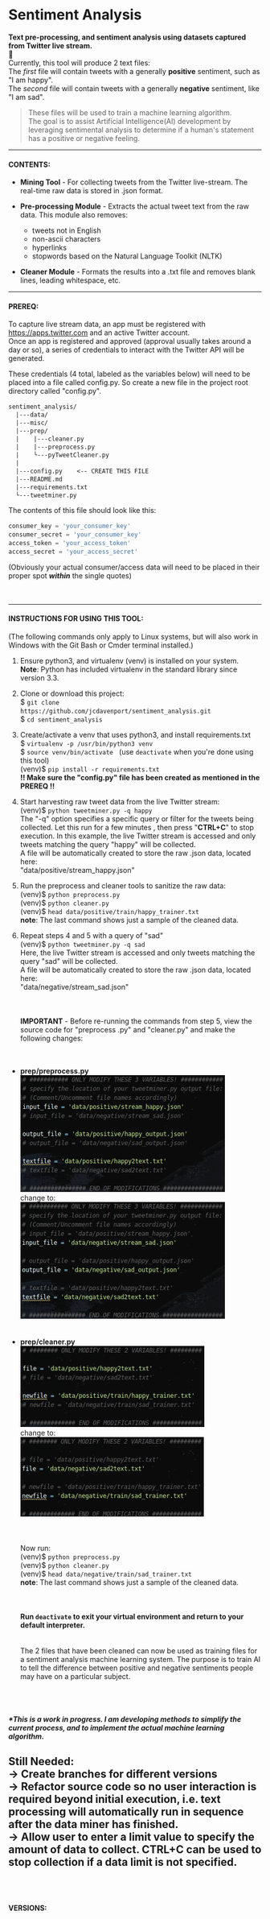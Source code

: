 # Sentiment Analysis
**Text pre-processing, and sentiment analysis using datasets captured from Twitter live stream.**  
:metal:  
Currently, this tool will produce 2 text files:  
The *first* file will contain tweets with a generally **positive** sentiment, such as "I am happy".  
The *second* file will contain tweets with a generally **negative** sentiment, like "I am sad".  
> These files will be used to train a machine learning algorithm.  
>The goal is to assist Artificial Intelligence(AI) development by leveraging sentimental analysis to determine if a
> human's statement has a positive or negative feeling.
---

#### CONTENTS:  
* **Mining Tool** - For collecting tweets from the Twitter live-stream.  The real-time raw data is stored in .json
 format.  
* **Pre-processing Module** - Extracts the actual tweet text from the raw data.  This module also removes:  
  * tweets not in English
  * non-ascii characters
  * hyperlinks
  * stopwords based on the Natural Language Toolkit (NLTK)  
  
* **Cleaner Module** - Formats the results into a .txt file and removes blank lines, leading whitespace, etc.

---
#### PREREQ:  
To capture live stream data, an app must be registered with https://apps.twitter.com and an active Twitter account.  
Once an app is registered and approved (approval usually takes around a day or so), a series of credentials to
 interact with the Twitter API will be generated.  
 
 These credentials (4 total, labeled as the variables below) will need to be placed into a file called config.py.  So
  create a new file in the project root directory called "config.py".  
  ```
sentiment_analysis/
    |---data/
    |---misc/
    |---prep/
    |    |---cleaner.py
    |    |---preprocess.py
    |    └---pyTweetCleaner.py
    |
    |---config.py    <-- CREATE THIS FILE
    |---README.md
    |---requirements.txt
    └---tweetminer.py
```
  The contents of this file should look like this:  
  ```python
consumer_key = 'your_consumer_key'
consumer_secret = 'your_consumer_key'
access_token = 'your_access_token'
access_secret = 'your_access_secret'
```
(Obviously your actual consumer/access data will need to be placed in their proper spot ***within*** the single
 quotes)  
<br></br>  

---  
#### INSTRUCTIONS FOR USING THIS TOOL:  
(The following commands only apply to Linux systems, but will also work in Windows with the Git Bash or Cmder terminal
 installed.)
 1. Ensure python3, and virtualenv (venv) is installed on your system.  
 **Note**: Python has included virtualenv in the standard library since version 3.3.  
 
 2. Clone or download this project:  
$ <code>git clone ht<k>tps</k>://github.com/jcdavenport/sentiment_analysis.git</code>   
$ <code>cd sentiment_analysis</code>
 
 3. Create/activate a venv that uses python3, and install requirements.txt  
 $ <code>virtualenv -p /usr/bin/python3 venv</code>  
 $ <code>source venv/bin/activate</code>&nbsp;&nbsp;&nbsp;(use <code>deactivate</code> when you're done using this
  tool)  
 (venv)$ <code>pip install -r requirements.txt</code>  
 <b>!! Make sure the "config.py" file has been created as mentioned in the PREREQ !!</b>  
 
 4. Start harvesting raw tweet data from the live Twitter stream:  
 (venv)$ <code>python tweetminer.py -q happy</code>  
 The "-q" option specifies a specific query or filter for the tweets being collected. Let this run for a few minutes
 , then press "**CTRL+C**" to stop execution.
 In this example, the live Twitter stream is accessed and only tweets matching the query "happy" will be collected.  
 A file will be automatically created to store the raw .json data, located here:  
 "data/positive/stream_happy.json"  
 
 5. Run the preprocess and cleaner tools to sanitize the raw data:  
 (venv)$ <code>python preprocess.py</code>  
 (venv)$ <code>python cleaner.py</code>  
 (venv)$ <code>head data/positive/train/happy_trainer.txt</code>  
 **note**:  The last command shows just a sample of the cleaned data.  
 
 6. Repeat steps 4 and 5 with a query of "sad"  
 (venv)$ <code>python tweetminer.py -q sad</code>  
 Here, the live Twitter stream is accessed and only tweets matching the query "sad" will be collected.  
 A file will be automatically created to store the raw .json data, located here:  
 "data/negative/stream_sad.json"  
 <br></br>    
 **IMPORTANT** - Before re-running the commands from step 5, view the source code for "preprocess
 .py" and "cleaner.py" and make the following changes:  
 <br></br>  
 * **prep/preprocess.py**  
 ![alt text](misc/preprocess1.png "preprocess.py")   
 change to:  
 ![alt text](misc/preprocess2.png "preprocess.py")  
 <br></br>  
 * **prep/cleaner.py**  
 ![alt text](misc/cleaner1.png "cleaner.py")   
 change to:  
 ![alt text](misc/cleaner2.png "cleaner.py")  
 <br></br>  
 Now run:  
 (venv)$ <code>python preprocess.py</code>  
 (venv)$ <code>python cleaner.py</code>  
 (venv)$ <code>head data/negative/train/sad_trainer.txt</code>  
 **note**:  The last command shows just a sample of the cleaned data.  
 <br></br>  
 **Run <code>deactivate</code> to exit your virtual environment and return to your default interpreter.**  
 <br></br>
 The 2 files that have been cleaned can now be used as training files for a sentiment analysis machine learning
  system.  The purpose is to train AI to tell the difference between positive and negative sentiments people may have
   on a particular subject.  
    
 <br></br>
   
##### *This is a work in progress.  I am developing methods to simplify the current process, and to implement the actual machine learning algorithm.  

Still Needed:  
 -> Create branches for different versions  
 -> Refactor source code so no user interaction is required beyond initial execution, i.e. text processing will
  automatically run in sequence after the data miner has finished.  
 -> Allow user to enter a limit value to specify the amount of data to collect.  CTRL+C can be used to stop collection
   if a data limit is not specified.  
<br></br>
---    
#### VERSIONS:  



 
<br></br>